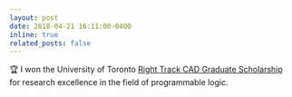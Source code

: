 ```yaml
---
layout: post
date: 2018-04-21 16:11:00-0400
inline: true
related_posts: false
---
```


🏆 I won the University of Toronto [Right Track CAD Graduate Scholarship](https://www.ece.utoronto.ca/graduates/financial-support/scholarships/) for research excellence in the field of programmable logic.
